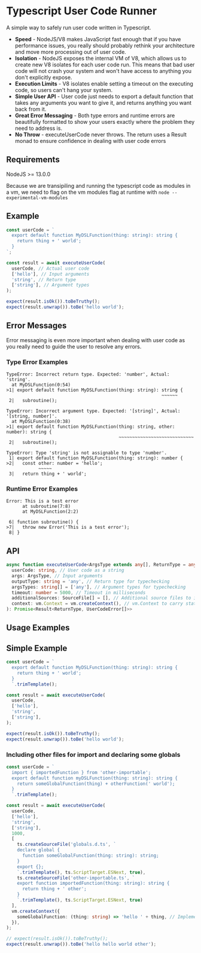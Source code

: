 # Typescript User Code Runner

A simple way to safely run user code written in Typescript.

- **Speed** - NodeJS/V8 makes JavaScript fast enough that if you have performance issues, you really should probably
  rethink your architecture and move more processing out of user code.
- **Isolation** - NodeJS exposes the internal VM of V8, which allows us to create new V8 isolates for each user code run.
  This means that bad user code will not crash your system and won't have access to anything you don't explicitly expose.
- **Execution Limits** - V8 isolates enable setting a timeout on the executing code, so users can't hang your system.
- **Simple User API** - User code just needs to export a default function that takes any arguments you want to give it,
  and returns anything you want back from it.
- **Great Error Messaging** - Both type errors and runtime errors are beautifully formatted to show your users exactly
  where the problem they need to address is.
- **No Throw** - executeUserCode never throws. The return uses a Result monad to ensure confidence in dealing with user code errors


## Requirements

NodeJS >= 13.0.0

Because we are transipiling and running the typescript code as modules in a vm, we need to flag on the vm modules flag at runtime with
```node --experimental-vm-modules```

## Example
```ts
const userCode = `
  export default function MyDSLFunction(thing: string): string {
    return thing + ' world';
  }
`;

const result = await executeUserCode(
  userCode, // Actual user code
  ['hello'], // Input arguments
  'string', // Return type
  ['string'], // Argument types
);

expect(result.isOk()).toBeTruthy();
expect(result.unwrap()).toBe('hello world');
```

## Error Messages
Error messaging is even more important when dealing with user code as you really need to guide the user to resolve any errors.

### Type Error Examples

```
TypeError: Incorrect return type. Expected: 'number', Actual: 'string'.
  at MyDSLFunction(0:54)
>1| export default function MyDSLFunction(thing: string): string {
                                                          ~~~~~~
 2|   subroutine();
```

```
TypeError: Incorrect argument type. Expected: '[string]', Actual: '[string, number]'.
  at MyDSLFunction(0:38)
>1| export default function MyDSLFunction(thing: string, other: number): string {
                                          ~~~~~~~~~~~~~~~~~~~~~~~~~~~~
 2|   subroutine();

```

```
TypeError: Type 'string' is not assignable to type 'number'.
 1| export default function MyDSLFunction(thing: string): number {
>2|   const other: number = 'hello';
            ~~~~~
 3|   return thing + ' world';
```

### Runtime Error Examples

```
Error: This is a test error
      at subroutine(7:8)
      at MyDSLFunction(2:2)

 6| function subroutine() {
>7|   throw new Error('This is a test error');
 8| }
```


## API
```ts
async function executeUserCode<ArgsType extends any[], ReturnType = any>(
  userCode: string, // User code as a string
  args: ArgsType, // Input arguments
  outputType: string = 'any', // Return type for typechecking
  argsTypes: string[] = ['any'], // Argument types for typechecking
  timeout: number = 5000, // Timeout in milliseconds
  additionalSources: SourceFile[] = [], // Additional source files to include in the run time
  context: vm.Context = vm.createContext(), // vm.Context to carry state between user code runs and inject globals
): Promise<Result<ReturnType, UserCodeError[]>>
```


## Usage Examples

## Simple Example
```ts
const userCode = `
  export default function MyDSLFunction(thing: string): string {
    return thing + ' world';
  }
  `.trimTemplate();

const result = await executeUserCode(
  userCode,
  ['hello'],
  'string',
  ['string'],
);

expect(result.isOk()).toBeTruthy();
expect(result.unwrap()).toBe('hello world');
```

### Including other files for import and declaring some globals
```ts
const userCode = `
  import { importedFunction } from 'other-importable';
  export default function myDSLFunction(thing: string): string {
    return someGlobalFunction(thing) + otherFunction(' world');
  }
  `.trimTemplate();

const result = await executeUserCode(
  userCode,
  ['hello'],
  'string',
  ['string'],
  1000,
  [
    ts.createSourceFile('globals.d.ts', `
    declare global {
      function someGlobalFunction(thing: string): string;
    }
    export {};
    `.trimTemplate(), ts.ScriptTarget.ESNext, true),
    ts.createSourceFile('other-importable.ts', `
    export function importedFunction(thing: string): string {
      return thing + ' other';
    }
    `.trimTemplate(), ts.ScriptTarget.ESNext, true)
  ],
  vm.createContext({
    someGlobalFunction: (thing: string) => 'hello ' + thing, // Implementation injected to global namespace here
  }),
);

// expect(result.isOk()).toBeTruthy();
expect(result.unwrap()).toBe('hello hello world other');
```
